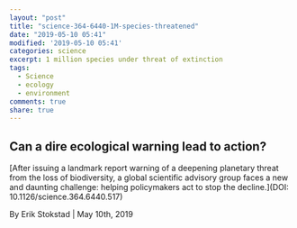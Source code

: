 ```yaml
---
layout: "post"
title: "science-364-6440-1M-species-threatened"
date: "2019-05-10 05:41"
modified: '2019-05-10 05:41'
categories: science
excerpt: 1 million species under threat of extinction 
tags:
  - Science
  - ecology
  - environment
comments: true
share: true
---
```


## Can a dire ecological warning lead to action?

[After issuing a landmark report warning of a deepening planetary threat from the loss of biodiversity, a global scientific advisory group faces a new and daunting challenge: helping policymakers act to stop the decline.](DOI: 10.1126/science.364.6440.517)

By Erik Stokstad | May 10th, 2019
